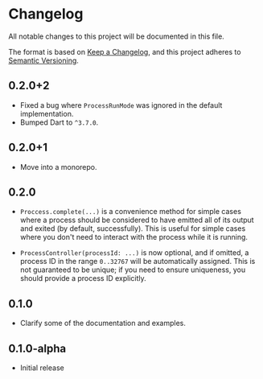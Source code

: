 <!-- #region(HEADER) -->
# Changelog

All notable changes to this project will be documented in this file.

The format is based on [Keep a Changelog](https://keepachangelog.com/en/1.1.0/),
and this project adheres to [Semantic Versioning](https://semver.org/spec/v2.0.0.html).

<!-- #endregion -->

## 0.2.0+2

- Fixed a bug where `ProcessRunMode` was ignored in the default implementation.
- Bumped Dart to `^3.7.0`.

## 0.2.0+1

- Move into a monorepo.

## 0.2.0

- `Proccess.complete(...)` is a convenience method for simple cases where a
  process should be considered to have emitted all of its output and exited
  (by default, successfully). This is useful for simple cases where you don't
  need to interact with the process while it is running.

- `ProcessController(processId: ...)` is now optional, and if omitted, a process
  ID in the range `0..32767` will be automatically assigned. This is not
  guaranteed to be unique; if you need to ensure uniqueness, you should provide
  a process ID explicitly.

## 0.1.0

- Clarify some of the documentation and examples.

## 0.1.0-alpha

- Initial release
